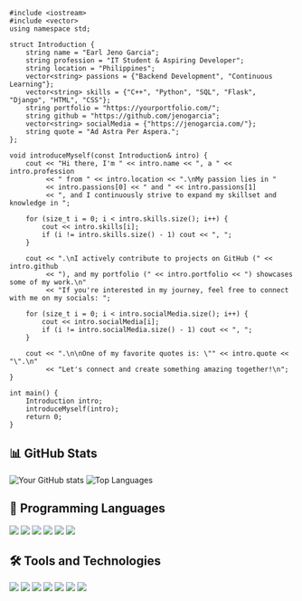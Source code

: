 ```
#include <iostream>
#include <vector>
using namespace std;

struct Introduction {
    string name = "Earl Jeno Garcia";
    string profession = "IT Student & Aspiring Developer";
    string location = "Philippines";
    vector<string> passions = {"Backend Development", "Continuous Learning"};
    vector<string> skills = {"C++", "Python", "SQL", "Flask", "Django", "HTML", "CSS"};
    string portfolio = "https://yourportfolio.com/";
    string github = "https://github.com/jenogarcia";
    vector<string> socialMedia = {"https://jenogarcia.com/"};
    string quote = "Ad Astra Per Aspera.";
};

void introduceMyself(const Introduction& intro) {
    cout << "Hi there, I'm " << intro.name << ", a " << intro.profession 
         << " from " << intro.location << ".\nMy passion lies in " 
         << intro.passions[0] << " and " << intro.passions[1] 
         << ", and I continuously strive to expand my skillset and knowledge in ";

    for (size_t i = 0; i < intro.skills.size(); i++) {
        cout << intro.skills[i];
        if (i != intro.skills.size() - 1) cout << ", ";
    }

    cout << ".\nI actively contribute to projects on GitHub (" << intro.github 
         << "), and my portfolio (" << intro.portfolio << ") showcases some of my work.\n"
         << "If you're interested in my journey, feel free to connect with me on my socials: ";

    for (size_t i = 0; i < intro.socialMedia.size(); i++) {
        cout << intro.socialMedia[i];
        if (i != intro.socialMedia.size() - 1) cout << ", ";
    }

    cout << ".\n\nOne of my favorite quotes is: \"" << intro.quote << "\".\n"
         << "Let's connect and create something amazing together!\n";
}

int main() {
    Introduction intro;
    introduceMyself(intro);
    return 0;
}
```

## 📊 GitHub Stats  
![Your GitHub stats](https://github-readme-stats.vercel.app/api?username=earlhsjks&show_icons=true&theme=dark) ![Top Languages](https://github-readme-stats.vercel.app/api/top-langs/?username=earlhsjks&layout=compact&theme=dark)

## 🚀 Programming Languages
<p align="left">
  <img src="https://img.shields.io/badge/C++-00599C?style=for-the-badge&logo=c%2B%2B&logoColor=white"/>
  <img src="https://img.shields.io/badge/Java-007396?style=for-the-badge&logo=java&logoColor=white"/>
  <img src="https://img.shields.io/badge/Python-3776AB?style=for-the-badge&logo=python&logoColor=white"/>
  <img src="https://img.shields.io/badge/HTML-E34F26?style=for-the-badge&logo=html5&logoColor=white"/>
  <img src="https://img.shields.io/badge/CSS-1572B6?style=for-the-badge&logo=css3&logoColor=white"/>
  <img src="https://img.shields.io/badge/SQL-4479A1?style=for-the-badge&logo=sqlite&logoColor=white"/>
</p>

## 🛠 Tools and Technologies
<p align="left">
  <img src="https://img.shields.io/badge/-Flask-000000?style=for-the-badge&logo=flask&logoColor=white"/>
  <img src="https://img.shields.io/badge/-Django-092E20?style=for-the-badge&logo=django&logoColor=white"/>
  <img src="https://img.shields.io/badge/-Bootstrap-7952B3?style=for-the-badge&logo=bootstrap&logoColor=white"/>
  <img src="https://img.shields.io/badge/-Git-F05032?style=for-the-badge&logo=git&logoColor=white"/>
  <img src="https://img.shields.io/badge/-GitHub-181717?style=for-the-badge&logo=github&logoColor=white"/>
  <img src="https://img.shields.io/badge/-VS_Code-007ACC?style=for-the-badge&logo=visual%20studio%20code&logoColor=white"/>
  <img src="https://img.shields.io/badge/-MySQL-4479A1?style=for-the-badge&logo=mysql&logoColor=white"/>
</p>

